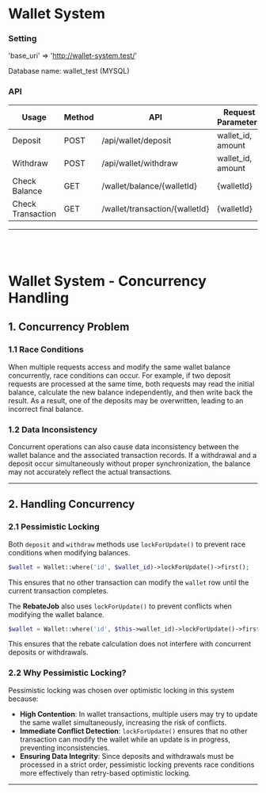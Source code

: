 # Wallet System

### Setting

'base_uri' => 'http://wallet-system.test/'

Database name: wallet_test (MYSQL)

### API

| Usage             | Method | API                            | Request Parameters |
| ----------------- | ------ | ------------------------------ | ------------------ |
| Deposit           | POST   | /api/wallet/deposit            | wallet_id, amount  |
| Withdraw          | POST   | /api/wallet/withdraw           | wallet_id, amount  |
| Check Balance     | GET    | /wallet/balance/{walletId}     | {walletId}         |
| Check Transaction | GET    | /wallet/transaction/{walletId} | {walletId}         |

---

<br><br>

# Wallet System - Concurrency Handling

## 1. Concurrency Problem

### 1.1 Race Conditions

When multiple requests access and modify the same wallet balance concurrently, race conditions can occur. For example, if two deposit requests are processed at the same time, both requests may read the initial balance, calculate the new balance independently, and then write back the result. As a result, one of the deposits may be overwritten, leading to an incorrect final balance.

### 1.2 Data Inconsistency

Concurrent operations can also cause data inconsistency between the wallet balance and the associated transaction records. If a withdrawal and a deposit occur simultaneously without proper synchronization, the balance may not accurately reflect the actual transactions.

---

## 2. Handling Concurrency

### 2.1 Pessimistic Locking

Both `deposit` and `withdraw` methods use `lockForUpdate()` to prevent race conditions when modifying balances.

```php
$wallet = Wallet::where('id', $wallet_id)->lockForUpdate()->first();
```

This ensures that no other transaction can modify the `wallet` row until the current transaction completes.

The **RebateJob** also uses `lockForUpdate()` to prevent conflicts when modifying the wallet balance.

```php
$wallet = Wallet::where('id', $this->wallet_id)->lockForUpdate()->first();
```

This ensures that the rebate calculation does not interfere with concurrent deposits or withdrawals.

### 2.2 Why Pessimistic Locking?

Pessimistic locking was chosen over optimistic locking in this system because:

-   **High Contention**: In wallet transactions, multiple users may try to update the same wallet simultaneously, increasing the risk of conflicts.
-   **Immediate Conflict Detection**: `lockForUpdate()` ensures that no other transaction can modify the wallet while an update is in progress, preventing inconsistencies.
-   **Ensuring Data Integrity**: Since deposits and withdrawals must be processed in a strict order, pessimistic locking prevents race conditions more effectively than retry-based optimistic locking.

---
